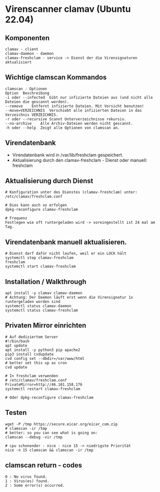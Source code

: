 # Virenscanner clamav (Ubuntu 22.04)

## Komponenten 

```
clamav - client 
clamav-daemon - daemon
clamav-freshclam - service -> Dienst der die Virensignaturen aktualisiert 
```

## Wichtige clamscan Kommandos 

```
clamscan - Optionen
Option	Beschreibung
-i oder --infected	Gibt nur infizierte Dateien aus (und nicht alle Dateien die gescannt werden).
--remove	Entfernt infizierte Dateien. Mit Vorsicht benutzen!
--move=VERZEICHNIS	Verschiebt alle infizierten Dateien in das Verzeichnis VERZEICHNIS.
-r oder --recursive	Scannt Unterverzeichnisse rekursiv.
--no-archive	Alle Archiv-Dateien werden nicht gescannt.
-h oder --help	Zeigt alle Optionen von clamscan an.
```

## Virendatenbank 

  * Virendatenbank wird in /var/lib/freshclam gespeichert. 
  * Aktualisierung durch den clamav-freshclam - Dienst oder manuell: freshclam 

## Aktualisierung durch Dienst 

```
# Konfiguration unter des Dienstes (clamav-freshclam) unter:
/etc/clamav/freshclam.conf 

# Dies kann auch so erfolgen
dpkg-reconfigure clamav-freshclam

# Frequenz 
Festlegen wie oft runtergeladen wird -> voreingestellt ist 24 mal am Tag.
```

## Virendatenbank manuell aktualisieren.

```
# Dienst darf dafür nicht laufen, weil er ein LOCK hält 
systemctl stop clamav-freshclam
freshclam
systemctl start clamav-freshclam 
```

## Installation / Walkthrough 

```
apt install -y clamav clamav-daemon
# Achtung: Der Daemon läuft erst wenn die Virensignatur 1x runtergeladen worden sind
systemctl status clamav-daemon
systemctl status clamav-freshclam 

```

## Privaten Mirror einrichten 

```
# Auf dediziertem Server
#!/bin/bash 
apt update
apt install -y python3 pip apache2 
pip3 install cvdupdate 
cvd config set --dbdir=/var/www/html
# better set this up as cron 
cvd update 
```

```
# In freshclam verwenden 
# /etc/clamav/freshclam.conf 
PrivateMirror=http://46.101.158.176
systemctl restart clamav-freshclam 

# Oder dpkg-reconfigure clamav-freshclam 

```



## Testen 

```
wget -P /tmp https://secure.eicar.org/eicar_com.zip
# clamscan -ir /tmp
# better: so you can see what is going on:
clamscan --debug -vir /tmp

# cpu schonender - nice - nice 15 -> niedrigste Priorität  
nice -n 15 clamscan && clamscan -ir /tmp
```

## clamscan return - codes 

```
0 : No virus found.
1 : Virus(es) found.
2 : Some error(s) occurred.
```

